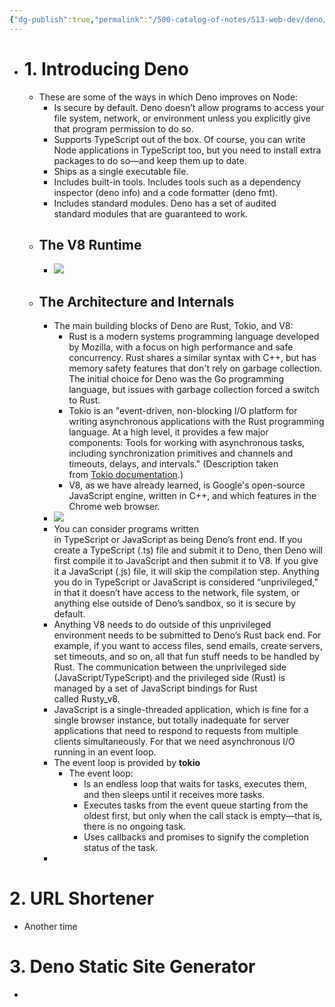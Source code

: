 ```yaml
---
{"dg-publish":true,"permalink":"/500-catalog-of-notes/513-web-dev/deno/deno-succinctly/"}
---
```


- # 1. Introducing Deno
    - These are some of the ways in which Deno improves on Node:
        - Is secure by default. Deno doesn’t allow programs to access your file system, network, or environment unless you explicitly give that program permission to do so.
        - Supports TypeScript out of the box. Of course, you can write Node applications in TypeScript too, but you need to install extra packages to do so—and keep them up to date.
        - Ships as a single executable file.
        - Includes built-in tools. Includes tools such as a dependency inspector (deno info) and a code formatter (deno fmt).
        - Includes standard modules. Deno has a set of audited standard modules that are guaranteed to work.
    - ## The V8 Runtime 
        - ![](local-asset://Geaux-Notes/Ls0GGB8Nse.png)
    - ## The Architecture and Internals
        - The main building blocks of Deno are Rust, Tokio, and V8:
            - Rust is a modern systems programming language developed by Mozilla, with a focus on high performance and safe concurrency. Rust shares a similar syntax with C++, but has memory safety features that don't rely on garbage collection. The initial choice for Deno was the Go programming language, but issues with garbage collection forced a switch to Rust.
            - Tokio is an "event-driven, non-blocking I/O platform for writing asynchronous applications with the Rust programming language. At a high level, it provides a few major components: Tools for working with asynchronous tasks, including synchronization primitives and channels and timeouts, delays, and intervals." (Description taken from [Tokio documentation](https://docs.rs/tokio/1.5.0/tokio/).)
            - V8, as we have already learned, is Google's open-source JavaScript engine, written in C++, and which features in the Chrome web browser.
        - ![](local-asset://Geaux-Notes/gxXzB_OeET.png)
        - You can consider programs written in TypeScript or JavaScript as being Deno’s front end. If you create a TypeScript (.ts) file and submit it to Deno, then Deno will first compile it to JavaScript and then submit it to V8. If you give it a JavaScript (.js) file, it will skip the compilation step. Anything you do in TypeScript or JavaScript is considered “unprivileged,” in that it doesn’t have access to the network, file system, or anything else outside of Deno’s sandbox, so it is secure by default.
        - Anything V8 needs to do outside of this unprivileged environment needs to be submitted to Deno’s Rust back end. For example, if you want to access files, send emails, create servers, set timeouts, and so on, all that fun stuff needs to be handled by Rust. The communication between the unprivileged side (JavaScript/TypeScript) and the privileged side (Rust) is managed by a set of JavaScript bindings for Rust called Rusty_v8.
        - JavaScript is a single-threaded application, which is fine for a single browser instance, but totally inadequate for server applications that need to respond to requests from multiple clients simultaneously. For that we need asynchronous I/O running in an event loop.
        - The event loop is provided by **tokio**
            - The event loop:
                - Is an endless loop that waits for tasks, executes them, and then sleeps until it receives more tasks.
                - Executes tasks from the event queue starting from the oldest first, but only when the call stack is empty—that is, there is no ongoing task.
                - Uses callbacks and promises to signify the completion status of the task.
        - 
# 2. URL Shortener
- Another time

# 3. Deno Static Site Generator
- 